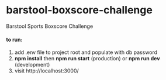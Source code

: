 # barstool-boxscore-challenge

Barstool Sports Boxscore Challenge

#### to run:

1. add .env file to project root and populate with db password
2. **npm install** then **npm run start** (production) or **npm run dev** (development)
3. visit http://localhost:3000/
